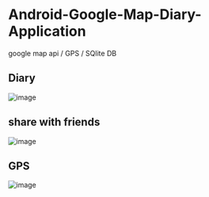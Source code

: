# Android-Google-Map-Diary-Application
google map api / GPS / SQlite DB

## Diary
![image](https://user-images.githubusercontent.com/35095311/52533031-3aa5a780-2d71-11e9-8ad2-b70b31b0c031.png)

## share with friends
![image](https://user-images.githubusercontent.com/35095311/52533046-78a2cb80-2d71-11e9-99c8-739a01e13e8a.png)

## GPS
![image](https://user-images.githubusercontent.com/35095311/52533059-9708c700-2d71-11e9-82b7-39dd07221db8.png)
